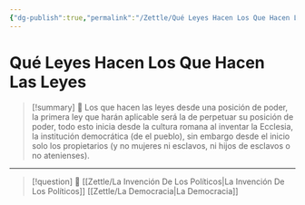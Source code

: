 ```yaml
---
{"dg-publish":true,"permalink":"/Zettle/Qué Leyes Hacen Los Que Hacen Las Leyes/","title":"Qué leyes hacen los que hacen las leyes] 🧠\"","created":"Tuesday, 2023-09-26, 10:58:51 am","updated":"2023-09-26T11:06"}
---
```



# Qué Leyes Hacen Los Que Hacen Las Leyes

> [!summary] 🧠
> Los que hacen las leyes desde una posición de poder, la primera ley que harán aplicable será la de perpetuar su posición de poder, todo esto inicia desde la cultura romana al inventar la Ecclesia, la institución democrática (de el pueblo), sin embargo desde el inicio solo los propietarios (y no mujeres ni esclavos, ni hijos de esclavos o no atenienses). 

- - - 
> [!question] 🔗
>  [[Zettle/La Invención De Los Políticos\|La Invención De Los Políticos]]
> [[Zettle/La Democracia\|La Democracia]]
> 

